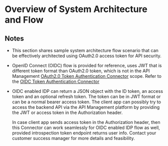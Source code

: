 ﻿---
sidebar_position: 1
---

# Overview of System Architecture and Flow

<head>
  <meta name="guidename" content="API Management"/>
  <meta name="context" content="GUID-771efac5-36c4-4a93-973c-7e8c0bc7053e"/>
</head>

## Notes

- This section shares sample system architecture flow scenario that can be effectively architected using OAuth2.0 access token for API security. 

- OpenID Connect (OIDC) flow is provided for reference, uses JWT that is different token format than OAuth2.0 token, which is not in the API Management [OAuth2.0 Token Authentication Connector](../../../BoomiMasheryConnectors/OAuth2.0TokenAuthenticationConnector/Overview.md) scope. Refer to the [OIDC Token Authentication Connector](../../../BoomiMasheryConnectors/OIDCTokenAuthenticatorConnector/Overview.md)

- OIDC enabled IDP can return a JSON object with the ID token, an access token and an optional refresh token. The token can be in JWT format or can be a normal bearer access token. The client app can possibly try to access the backend API via the API Management platform by providing the JWT or access token in the Authorization header. 

  In case client app sends access token in the Authorization header, then this Connector can work seamlessly for OIDC enabled IDP flow as well, provided introspection token endpoint returns user info. Contact your customer success manager for more details and feasibility. 
